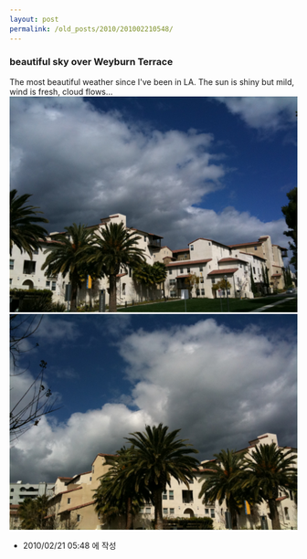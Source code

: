 ```yaml
---
layout: post
permalink: /old_posts/2010/201002210548/
---
```


### beautiful sky over Weyburn Terrace

The most beautiful weather since I've been in LA. The sun is shiny but mild, wind is fresh, cloud flows...![c0003499_4b8049f2d0121.jpg](201002210548/c0003499_4b8049f2d0121.jpg)![c0003499_4b804a14d2cb8.jpg](201002210548/c0003499_4b804a14d2cb8.jpg)



- 2010/02/21 05:48 에 작성